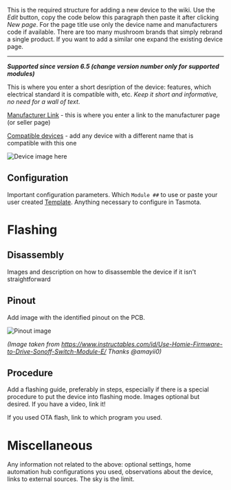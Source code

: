 This is the required structure for adding a new device to the wiki. Use the _Edit_ button, copy the code below this paragraph then paste it after clicking _New page_. For the page title use only the device name and manufacturers code if available. There are too many mushroom brands that simply rebrand a single product. If you want to add a similar one expand the existing device page.
____________

***Supported since version 6.5 (change version number only for supported modules)***

This is where you enter a short desription of the device: features, which electrical standard it is compatible with, etc. *Keep it short and informative, no need for a wall of text*.

[Manufacturer Link](New-device-page) - this is where you enter a link to the manufacturer page (or seller page)

[Compatible devices](New-device-page) - add any device with a different name that is compatible with this one

![Device image here](https://img.staticbg.com/thumb/view/oaupload/banggood/images/A3/AF/e28ff591-91cf-4565-b627-8de98f654158.jpg)

## Configuration
Important configuration parameters. Which `Module ##` to use or paste your user created [Template](Templates). Anything necessary to configure in Tasmota.

# Flashing
## Disassembly
Images and description on how to disassemble the device if it isn't straightforward

## Pinout
Add image with the identified pinout on the PCB.

![Pinout image](https://camo.githubusercontent.com/90d51860fa05a2c0992d9f82e7a8bbaf5b5ebb5c/68747470733a2f2f63646e2e696e73747275637461626c65732e636f6d2f4638512f305538392f4a315745514b374a2f463851305538394a315745514b374a2e4d454449554d2e6a7067) 

_(Image taken from https://www.instructables.com/id/Use-Homie-Firmware-to-Drive-Sonoff-Switch-Module-E/ Thanks @amayii0)_

## Procedure
Add a flashing guide, preferably in steps, especially if there is a special procedure to put the device into flashing mode. Images optional but desired. If you have a video, link it!

If you used OTA flash, link to which program you used. 

# Miscellaneous
Any information not related to the above: optional settings, home automation hub configurations you used, observations about the device, links to external sources. The sky is the limit.
